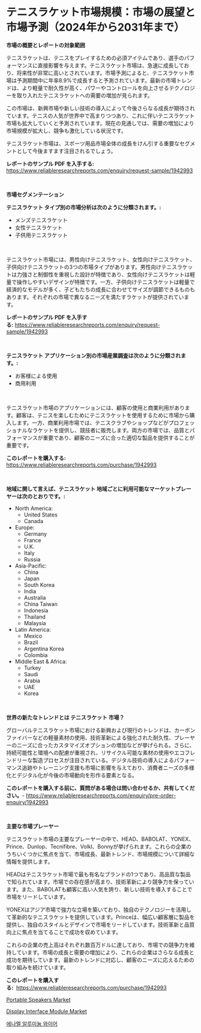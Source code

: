 <p><h1>テニスラケット市場規模：市場の展望と市場予測（2024年から2031年まで）</h1></p><p><strong>市場の概要とレポートの対象範囲</strong></p>
<p><p>テニスラケットは、テニスをプレイするための必須アイテムであり、選手のパフォーマンスに直接影響を与えます。テニスラケット市場は、急速に成長しており、将来性が非常に高いとされています。市場予測によると、テニスラケット市場は予測期間中に年率8.9%で成長すると予測されています。最新の市場トレンドは、より軽量で耐久性が高く、パワーやコントロールを向上させるテクノロジーを取り入れたテニスラケットへの需要の増加が見られます。</p><p>この市場は、新興市場や新しい技術の導入によって今後さらなる成長が期待されています。テニスの人気が世界中で高まりつつあり、これに伴いテニスラケット市場も拡大していくと予測されています。現在の見通しでは、需要の増加により市場規模が拡大し、競争も激化している状況です。</p><p>テニスラケット市場は、スポーツ用品市場全体の成長をけん引する重要なセグメントとして今後ますます注目されるでしょう。</p></p>
<p><strong>レポートのサンプル PDF を入手する:</strong> <a href="https://www.reliableresearchreports.com/enquiry/request-sample/1942993">https://www.reliableresearchreports.com/enquiry/request-sample/1942993</a></p>
<p>&nbsp;</p>
<p><strong>市場セグメンテーション</strong></p>
<p><strong>テニスラケット タイプ別の市場分析は次のように分類されます。:</strong></p>
<p><ul><li>メンズテニスラケット</li><li>女性テニスラケット</li><li>子供用テニスラケット</li></ul></p>
<p>&nbsp;</p>
<p><p>テニスラケット市場には、男性向けテニスラケット、女性向けテニスラケット、子供向けテニスラケットの3つの市場タイプがあります。男性向けテニスラケットは力強さと制御性を重視した設計が特徴であり、女性向けテニスラケットは軽量で操作しやすいデザインが特徴です。一方、子供向けテニスラケットは軽量で経済的なモデルが多く、子どもたちの成長に合わせてサイズが調節できるものもあります。それぞれの市場で異なるニーズを満たすラケットが提供されています。</p></p>
<p><strong>レポートのサンプル PDF を入手する:</strong>&nbsp;<a href="https://www.reliableresearchreports.com/enquiry/request-sample/1942993">https://www.reliableresearchreports.com/enquiry/request-sample/1942993</a></p>
<p>&nbsp;</p>
<p><strong> テニスラケット アプリケーション別の市場産業調査は次のように分類されます。:</strong></p>
<p><ul><li>お客様による使用</li><li>商用利用</li></ul></p>
<p>&nbsp;</p>
<p><p>テニスラケット市場のアプリケーションには、顧客の使用と商業利用があります。顧客は、テニスを楽しむためにテニスラケットを使用するために市場から購入します。一方、商業利用市場では、テニスクラブやショップなどがプロフェッショナルなラケットを提供し、競技者に販売します。両方の市場では、品質とパフォーマンスが重要であり、顧客のニーズに合った適切な製品を提供することが重要です。</p></p>
<p><strong>このレポートを購入する:</strong>&nbsp; <a href="https://www.reliableresearchreports.com/purchase/1942993">https://www.reliableresearchreports.com/purchase/1942993</a></p>
<p>&nbsp;</p>
<p><strong>地域に関して言えば、テニスラケット 地域ごとに利用可能なマーケットプレーヤーは次のとおりです。:</strong></p>
<p><ul>
    <li>
        North America:
        <ul>
            <li>United States</li>
            <li>Canada</li>
        </ul>
    </li>
    <li>
        Europe:
        <ul>
            <li>Germany</li>
            <li>France</li>
            <li>U.K.</li>
            <li>Italy</li>
            <li>Russia</li>
        </ul>
    </li>
    <li>
        Asia-Pacific:
        <ul>
            <li>China</li>
            <li>Japan</li>
            <li>South Korea</li>
            <li>India</li>
            <li>Australia</li>
            <li>China Taiwan</li>
            <li>Indonesia</li>
            <li>Thailand</li>
            <li>Malaysia</li>
        </ul>
    </li>
    <li>
        Latin America:
        <ul>
            <li>Mexico</li>
            <li>Brazil</li>
            <li>Argentina Korea</li>
            <li>Colombia</li>
        </ul>
    </li>
    <li>
        Middle East & Africa:
        <ul>
            <li>Turkey</li>
            <li>Saudi</li>
            <li>Arabia</li>
            <li>UAE</li>
            <li>Korea</li>
        </ul>
    </li>
    </ul></p>
<p>&nbsp;</p>
<p><strong>世界の新たなトレンドとは テニスラケット 市場？</strong></p>
<p><p>グローバルテニスラケット市場における新興および現行のトレンドは、カーボンファイバーなどの軽量素材の使用、技術革新による強化された耐久性、プレーヤーのニーズに合ったカスタマイズオプションの増加などが挙げられる。さらに、持続可能性と環境への配慮が重視され、リサイクル可能な素材の使用やエコフレンドリーな製造プロセスが注目されている。デジタル技術の導入によるパフォーマンス追跡やトレーニング支援も市場に影響を与えており、消費者ニーズの多様化とデジタル化が今後の市場動向を形作る要素となる。</p></p>
<p><strong>このレポートを購入する前に、質問がある場合は問い合わせるか、共有してください。</strong>- <a href="https://www.reliableresearchreports.com/enquiry/pre-order-enquiry/1942993">https://www.reliableresearchreports.com/enquiry/pre-order-enquiry/1942993</a></p>
<p>&nbsp;</p>
<p><strong>主要な市場プレーヤー</strong></p>
<p><p>テニスラケット市場の主要なプレーヤーの中で、HEAD、BABOLAT、YONEX、Prince、Dunlop、Tecnifibre、Volkl、Bonnyが挙げられます。これらの企業のうちいくつかに焦点を当て、市場成長、最新トレンド、市場規模について詳細な情報を提供します。</p><p>HEADはテニスラケット市場で最も有名なブランドの1つであり、高品質な製品で知られています。市場での存在感が高まり、技術革新により競争力を保っています。また、BABOLATも顧客に高い人気を誇り、新しい技術を導入することで市場をリードしています。</p><p>YONEXはアジア市場で強力な立場を築いており、独自のテクノロジーを活用して革新的なテニスラケットを提供しています。Princeは、幅広い顧客層に製品を提供し、独自のスタイルとデザインで市場をリードしています。技術革新と品質向上に焦点を当てることで成功を収めています。</p><p>これらの企業の売上高はそれぞれ数百万ドルに達しており、市場での競争力を維持しています。市場の成長と需要の増加により、これらの企業はさらなる成長と成功を期待しています。最新のトレンドに対応し、顧客のニーズに応えるための取り組みを続けています。</p></p>
<p><strong>このレポートを購入する:</strong>&nbsp;&nbsp;<a href="https://www.reliableresearchreports.com/purchase/1942993">https://www.reliableresearchreports.com/purchase/1942993</a></p>
<p><p><a href="https://github.com/nathandecarvalho/Market-Research-Report-List-2/blob/main/portable-speakers-market.md">Portable Speakers Market</a></p><p><a href="https://github.com/kosella/Market-Research-Report-List-2/blob/main/display-interface-module-market.md">Display Interface Module Market</a></p><p><a href="https://github.com/JackieFauhey9089475/Market-Research-Report-List-1/blob/main/442782110266.md">에나멜 알루미늄 와이어</a></p></p>